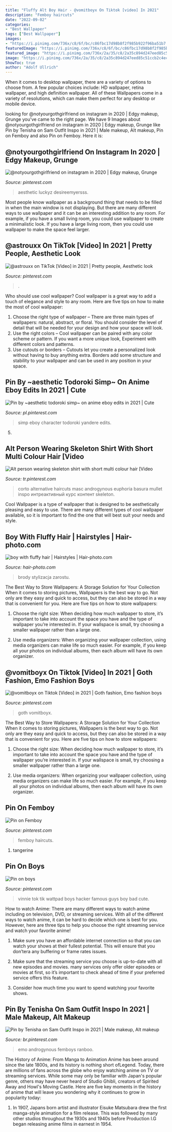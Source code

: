 ```yaml
---
title: "Fluffy Alt Boy Hair - @vomitboyx On Tiktok [video] In 2021"
description: "Femboy haircuts"
date: "2022-09-02"
categories:
- "Best Wallpaper"
tags: ["Best Wallpaper"]
images:
- "https://i.pinimg.com/736x/c8/6f/bc/c86fbc17d98b8f2f985b922f96ba51b7.jpg"
featuredImage: "https://i.pinimg.com/736x/c8/6f/bc/c86fbc17d98b8f2f985b922f96ba51b7.jpg"
featured_image: "https://i.pinimg.com/736x/2a/35/c8/2a35c894d247eed85c51ccb2c4ec8984.jpg"
image: "https://i.pinimg.com/736x/2a/35/c8/2a35c894d247eed85c51ccb2c4ec8984.jpg"
ShowToc: true
author: "Adolf Ullrich"
---
```



When it comes to desktop wallpaper, there are a variety of options to choose from. A few popular choices include: HD wallpaper, retina wallpaper, and high definition wallpaper. All of these Wallpapers come in a variety of resolutions, which can make them perfect for any desktop or mobile device. 

	

		
looking for @notyourgothgirlfriend on instagram in 2020 | Edgy makeup, Grunge you've came to the right page. We have 9 Images about @notyourgothgirlfriend on instagram in 2020 | Edgy makeup, Grunge like Pin by Tenisha on Sam Outfit Inspo in 2021 | Male makeup, Alt makeup, Pin on Femboy and also Pin on Femboy. Here it is:
		
    
## @notyourgothgirlfriend On Instagram In 2020 | Edgy Makeup, Grunge

<img loading=lazy src="https://i.pinimg.com/736x/34/17/24/3417243acc7b79c07a7e8f930e9efe85.jpg" onerror="this.onerror=null;this.src='https://tse3.mm.bing.net/th?id=OIP.bzv-VKg9NFWmna5ZwcGNWgHaHa&amp;pid=15.1';" alt="@notyourgothgirlfriend on instagram in 2020 | Edgy makeup, Grunge">

_Source: pinterest.com_

>aesthetic luckyz desireemyersss. 

	

Most people know wallpaper as a background thing that needs to be filled in when the main window is not displaying. But there are many different ways to use wallpaper and it can be an interesting addition to any room. For example, if you have a small living room, you could use wallpaper to create a minimalistic look. If you have a large living room, then you could use wallpaper to make the space feel larger.

    
## @astrouxx On TikTok [Video] In 2021 | Pretty People, Aesthetic Look

<img loading=lazy src="https://i.pinimg.com/736x/39/26/af/3926af9f26db310c1e8e814194aa4b79.jpg" onerror="this.onerror=null;this.src='https://tse3.mm.bing.net/th?id=OIP.HZNFb06Brh_mig2Q6XrmrgHaNJ&amp;pid=15.1';" alt="@astrouxx on TikTok [Video] in 2021 | Pretty people, Aesthetic look">

_Source: pinterest.com_

>. 

	

Who should use cool wallpaper?
Cool wallpaper is a great way to add a touch of elegance and style to any room. Here are five tips on how to make the most of cool wallpaper: 
1) Choose the right type of wallpaper – There are three main types of wallpapers: natural, abstract, or floral. You should consider the level of detail that will be needed for your design and how your space will look. 
2) Use the right colors – Cool wallpaper can be paired with any color scheme or pattern. If you want a more unique look, Experiment with different colors and patterns. 
3) Use cutouts or borders – Cutouts let you create a personalized look without having to buy anything extra. Borders add some structure and stability to your wallpaper and can be used in any position in your space.

    
## Pin By ~aesthetic Todoroki Simp~ On Anime Eboy Edits In 2021 | Cute

<img loading=lazy src="https://i.pinimg.com/736x/ac/e7/35/ace7358914861e525e2f0196726dcf2e.jpg" onerror="this.onerror=null;this.src='https://tse1.mm.bing.net/th?id=OIP.Su-C2-aYLFWcuoUvsnsQ-AHaHT&amp;pid=15.1';" alt="Pin by ~aesthetic todoroki simp~ on anime eboy edits in 2021 | Cute">

_Source: pl.pinterest.com_

>simp eboy character todoroki yandere edits. 

	

5.

    
## Alt Person Wearing Skeleton Shirt With Short Multi Colour Hair [Video

<img loading=lazy src="https://i.pinimg.com/736x/2a/35/c8/2a35c894d247eed85c51ccb2c4ec8984.jpg" onerror="this.onerror=null;this.src='https://tse3.mm.bing.net/th?id=OIP.vapAWwcIB3nYv4cEDZSzvgHaNK&amp;pid=15.1';" alt="Alt person wearing skeleton shirt with short multi colour hair [Video">

_Source: tr.pinterest.com_

>corto alternative haircuts masc androgynous euphoria basura mullet inspo интреактивный курс контент skeleton. 

	

Cool Wallpaper is a type of wallpaper that is designed to be aesthetically pleasing and easy to use. There are many different types of cool wallpaper available, so it is important to find the one that will best suit your needs and style.

    
## Boy With Fluffy Hair | Hairstyles | Hair-photo.com

<img loading=lazy src="http://hair-photo.com/wp-content/uploads/2015/03/trendyhair-1427838321nk48g.png" onerror="this.onerror=null;this.src='https://tse1.mm.bing.net/th?id=OIP.iTGklnzhIsKOgmNF9nOZUwHaJn&amp;pid=15.1';" alt="boy with fluffy hair | Hairstyles | Hair-photo.com">

_Source: hair-photo.com_

>brody stylizacja zarostu. 

	

The Best Way to Store Wallpapers: A Storage Solution for Your Collection
When it comes to storing pictures, Wallpapers is the best way to go. Not only are they easy and quick to access, but they can also be stored in a way that is convenient for you. Here are five tips on how to store wallpapers:
1) Choose the right size: When deciding how much wallpaper to store, it’s important to take into account the space you have and the type of wallpaper you’re interested in. If your wallspace is small, try choosing a smaller wallpaper rather than a large one.

2) Use media organizers: When organizing your wallpaper collection, using media organizers can make life so much easier. For example, if you keep all your photos on individual albums, then each album will have its own organizer.

    
## @vomitboyx On Tiktok [Video] In 2021 | Goth Fashion, Emo Fashion Boys

<img loading=lazy src="https://i.pinimg.com/736x/98/be/9b/98be9b71874a02345619ab5536e0b77f.jpg" onerror="this.onerror=null;this.src='https://tse3.mm.bing.net/th?id=OIP.cR4-kbSw2i2GAZR0rOKDOQHaNJ&amp;pid=15.1';" alt="@vomitboyx on Tiktok [Video] in 2021 | Goth fashion, Emo fashion boys">

_Source: pinterest.com_

>goth vomitboyx. 

	

The Best Way to Store Wallpapers: A Storage Solution for Your Collection
When it comes to storing pictures, Wallpapers is the best way to go. Not only are they easy and quick to access, but they can also be stored in a way that is convenient for you. Here are five tips on how to store wallpapers:
1) Choose the right size: When deciding how much wallpaper to store, it’s important to take into account the space you have and the type of wallpaper you’re interested in. If your wallspace is small, try choosing a smaller wallpaper rather than a large one.

2) Use media organizers: When organizing your wallpaper collection, using media organizers can make life so much easier. For example, if you keep all your photos on individual albums, then each album will have its own organizer.

    
## Pin On Femboy

<img loading=lazy src="https://i.pinimg.com/736x/c8/6f/bc/c86fbc17d98b8f2f985b922f96ba51b7.jpg" onerror="this.onerror=null;this.src='https://tse1.mm.bing.net/th?id=OIP.WW_GyXUjxutU8n7HwHql7gAAAA&amp;pid=15.1';" alt="Pin on Femboy">

_Source: pinterest.com_

>femboy haircuts. 

	

1. tangerine 

    
## Pin On Boys

<img loading=lazy src="https://i.pinimg.com/736x/37/2b/b0/372bb0dc9d71e782b9884978faf56c65.jpg" onerror="this.onerror=null;this.src='https://tse4.mm.bing.net/th?id=OIP.cC4jKkB_G6Q_M9M5oQQy2AAAAA&amp;pid=15.1';" alt="Pin on boys">

_Source: pinterest.com_

>vinnie tok tik wattpad boys hacker famous guys boy bad cute. 

	

How to watch Anime: There are many different ways to watch anime including on television, DVD, or streaming services.
With all of the different ways to watch anime, it can be hard to decide which one is best for you. However, here are three tips to help you choose the right streaming service and watch your favorite anime!
1. Make sure you have an affordable internet connection so that you can watch your shows at their fullest potential. This will ensure that you don’tera any buffering or frame rates issues.

2. Make sure that the streaming service you choose is up-to-date with all new episodes and movies. many services only offer older episodes or movies at first, so it’s important to check ahead of time if your preferred service offers this feature.

3. Consider how much time you want to spend watching your favorite shows.

    
## Pin By Tenisha On Sam Outfit Inspo In 2021 | Male Makeup, Alt Makeup

<img loading=lazy src="https://i.pinimg.com/736x/e8/32/d6/e832d62e583c3aa0cd8d738303accb74.jpg" onerror="this.onerror=null;this.src='https://tse1.mm.bing.net/th?id=OIP.crgkwhKzKtuXnpnZ3DpqxQHaNK&amp;pid=15.1';" alt="Pin by Tenisha on Sam Outfit Inspo in 2021 | Male makeup, Alt makeup">

_Source: br.pinterest.com_

>emo androgynous femboys ranboo. 

	

The History of Anime: From Manga to Animation
Anime has been around since the late 1800s, and its history is nothing short ofLegend. Today, there are millions of fans across the globe who enjoy watching anime on TV or streaming services. While some may only be familiar with Japan's popular genre, others may have never heard of Studio Ghibli, creators of Spirited Away and Howl's Moving Castle. Here are five key moments in the history of anime that will leave you wondering why it continues to grow in popularity today:
1) In 1907, Japans born artist and illustrator Eisuke Matsubara drew the first manga-style animation for a film release. This was followed by many other studios throughout the 1930s and 1940s before Production I.G began releasing anime films in earnest in 1954.

